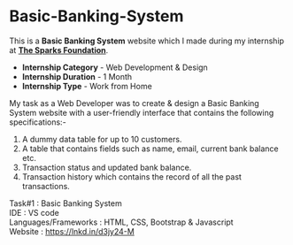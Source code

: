 # Basic-Banking-System
This is a <b>Basic Banking System</b> website which I made during my internship at <a href="https://www.thesparksfoundationsingapore.org/" target="_blank"><b>The Sparks Foundation</b></a>.
<ul>
  <li><b>Internship Category</b> - Web Development & Design</li>
  <li><b>Internship Duration</b> - 1 Month</li>
  <li><b>Internship Type</b> - Work from Home</li>
</ul>

 My task as a Web Developer was to create & design a Basic Banking System website with a user-friendly interface that contains the following specifications:-

1. A dummy data table for up to 10 customers.
2. A table that contains fields such as name, email, current bank balance etc.
3. Transaction status and updated bank balance.
4. Transaction history which contains the record of all the past transactions.

Task#1 : Basic Banking System
<br>
IDE : VS code
<br>
Languages/Frameworks : HTML, CSS, Bootstrap & Javascript
<br>
Website : https://lnkd.in/d3jy24-M
